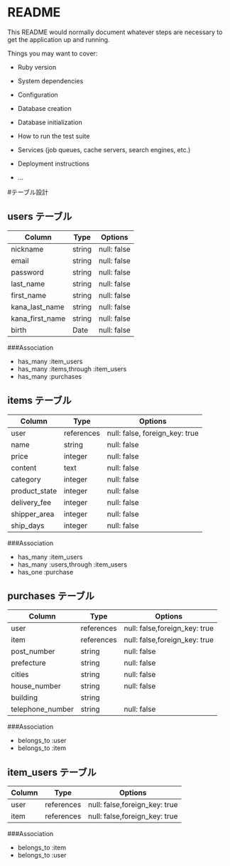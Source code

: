 # README

This README would normally document whatever steps are necessary to get the
application up and running.

Things you may want to cover:

* Ruby version

* System dependencies

* Configuration

* Database creation

* Database initialization

* How to run the test suite

* Services (job queues, cache servers, search engines, etc.)

* Deployment instructions

* ...

#テーブル設計
 
## users テーブル

| Column        | Type | Options   |
|---------------|------|-----------|
| nickname      |string|null: false|
| email         |string|null: false|
| password      |string|null: false|
| last_name     |string|null: false|
| first_name    |string|null: false|
| kana_last_name|string|null: false|
|kana_first_name|string|null: false|
| birth         |Date  |null: false|

###Association
- has_many :item_users
- has_many :items,through :item_users
- has_many :purchases

## items テーブル

| Column     | Type   |  Options   |
|------------|--------|------------|
| user       |references|null: false, foreign_key: true |
| name       |string  | null: false|
| price      |integer | null: false|
| content    |text    | null: false|
| category   |integer | null: false|
|product_state|integer| null: false|
|delivery_fee|integer | null: false|
|shipper_area|integer | null: false|
| ship_days  |integer | null: false|

###Association
- has_many :item_users
- has_many :users,through :item_users
- has_one :purchase


## purchases テーブル

| Column    |Type     |  Options   |
|-----------|---------|------------|
| user      |references|null: false,foreign_key: true|
| item      |references|null: false,foreign_key: true|
|post_number| string  |null: false|
|prefecture | string  |null: false|
|cities     | string  |null: false|
|house_number|string  |null: false|
|building   |string   |           |
|telephone_number|string|null: false|

###Association
- belongs_to :user
- belongs_to :item


## item_users テーブル

| Column  |  Type   |  Options   |
|---------|---------|------------|
| user    |references|null: false,foreign_key: true|
| item    |references|null: false,foreign_key: true|

###Association
- belongs_to :item
- belongs_to :user
